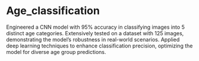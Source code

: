 # Age_classification
Engineered a CNN model with 95% accuracy in classifying images into 5 distinct age categories.  Extensively tested on a dataset with 125 images, demonstrating the model’s robustness in real-world scenarios.  Applied deep learning techniques to enhance classification precision, optimizing the model for diverse age group predictions.
